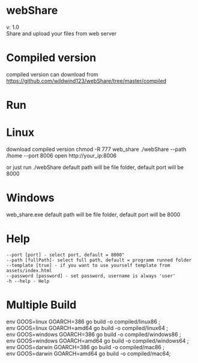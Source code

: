 # webShare
v: 1.0 \
Share and upload your files from web server

# Compiled version
compiled version can download from 
https://github.com/wildwind123/webShare/tree/master/compiled
# Run
# Linux
download compiled version
chmod -R 777 web_share 
./webShare --path /home --port 8006
open http://your_ip:8006

or just run ./webShare
default path will be file folder, default port will be 8000
# Windows
web_share.exe 
default path will be file folder, default port will be 8000
# Help 
	--port [port] - select port, default = 8000" 
	--path [fullPath]- select full path, default = programm runned folder
	--template [true] - if you want to use yourself template from assets/index.html
	--password [password] - set password, username is always 'user'
	-h --help - Help
# Multiple Build

env GOOS=linux GOARCH=386 go build -o compiled/linux86 ; \
env GOOS=linux GOARCH=amd64 go build -o compiled/linux64 ; \
env GOOS=windows GOARCH=386 go build -o compiled/windows86 ; \
env GOOS=windows GOARCH=amd64 go build -o compiled/windows64 ; \
env GOOS=darwin GOARCH=386 go build -o compiled/mac86 ; \
env GOOS=darwin GOARCH=amd64 go build -o compiled/mac64; 

